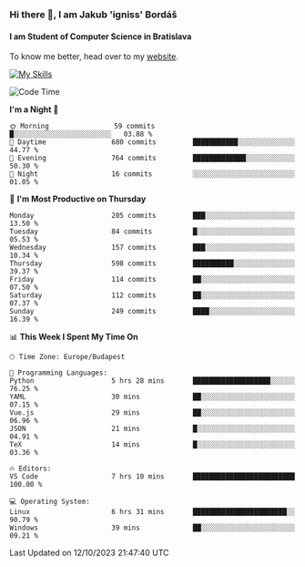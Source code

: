 ### Hi there 👋, I am Jakub 'igniss' Bordáš

#### I am Student of Computer Science in Bratislava
To know me better, head over to my [website](https://bordas.sk).

[![My Skills](https://skillicons.dev/icons?i=js,html,css,figma,svelte,java,kotlin,python,postgresql,typescript,nest,nodejs)](https://bordas.sk)


<!--START_SECTION:waka-->
![Code Time](http://img.shields.io/badge/Code%20Time-1%2C220%20hrs%2053%20mins-blue)

**I'm a Night 🦉** 

```text
🌞 Morning                59 commits          █░░░░░░░░░░░░░░░░░░░░░░░░   03.88 % 
🌆 Daytime                680 commits         ███████████░░░░░░░░░░░░░░   44.77 % 
🌃 Evening                764 commits         █████████████░░░░░░░░░░░░   50.30 % 
🌙 Night                  16 commits          ░░░░░░░░░░░░░░░░░░░░░░░░░   01.05 % 
```
📅 **I'm Most Productive on Thursday** 

```text
Monday                   205 commits         ███░░░░░░░░░░░░░░░░░░░░░░   13.50 % 
Tuesday                  84 commits          █░░░░░░░░░░░░░░░░░░░░░░░░   05.53 % 
Wednesday                157 commits         ███░░░░░░░░░░░░░░░░░░░░░░   10.34 % 
Thursday                 598 commits         ██████████░░░░░░░░░░░░░░░   39.37 % 
Friday                   114 commits         ██░░░░░░░░░░░░░░░░░░░░░░░   07.50 % 
Saturday                 112 commits         ██░░░░░░░░░░░░░░░░░░░░░░░   07.37 % 
Sunday                   249 commits         ████░░░░░░░░░░░░░░░░░░░░░   16.39 % 
```


📊 **This Week I Spent My Time On** 

```text
🕑︎ Time Zone: Europe/Budapest

💬 Programming Languages: 
Python                   5 hrs 28 mins       ███████████████████░░░░░░   76.25 % 
YAML                     30 mins             ██░░░░░░░░░░░░░░░░░░░░░░░   07.15 % 
Vue.js                   29 mins             ██░░░░░░░░░░░░░░░░░░░░░░░   06.96 % 
JSON                     21 mins             █░░░░░░░░░░░░░░░░░░░░░░░░   04.91 % 
TeX                      14 mins             █░░░░░░░░░░░░░░░░░░░░░░░░   03.36 % 

🔥 Editors: 
VS Code                  7 hrs 10 mins       █████████████████████████   100.00 % 

💻 Operating System: 
Linux                    6 hrs 31 mins       ███████████████████████░░   90.79 % 
Windows                  39 mins             ██░░░░░░░░░░░░░░░░░░░░░░░   09.21 % 
```


 Last Updated on 12/10/2023 21:47:40 UTC
<!--END_SECTION:waka-->
